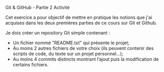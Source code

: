 Git & GitHub - Partie 2 Activité

Cet exercice a pour objectif de mettre en pratique les notions que j'ai acquises dans les deux premières parties de ce cours sur Git et Github.

Je dois créer un repository Git simple contenant :

- Un fichier nommé "README.txt" qui présente le projet;
- Au moins 2 autres fichiers de votre choix (ils peuvent contenir des scripts de code, du texte sur un projet personnel...);
- Au moins 4 commits distincts montrant l’ajout puis la modification de certains fichiers.